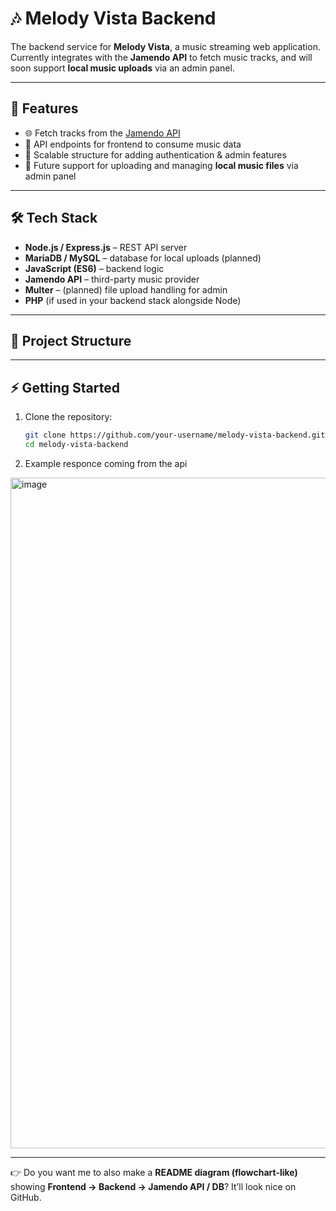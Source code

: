# 🎶 Melody Vista Backend  

The backend service for **Melody Vista**, a music streaming web application.  
Currently integrates with the **Jamendo API** to fetch music tracks, and will soon support **local music uploads** via an admin panel.  

---

## 🚀 Features
- 🌐 Fetch tracks from the [Jamendo API](https://api.jamendo.com/v3.0/tracks)  
- 📂 API endpoints for frontend to consume music data  
- 🔐 Scalable structure for adding authentication & admin features  
- 🎵 Future support for uploading and managing **local music files** via admin panel  

---

## 🛠 Tech Stack
- **Node.js / Express.js** – REST API server  
- **MariaDB / MySQL** – database for local uploads (planned)  
- **JavaScript (ES6)** – backend logic  
- **Jamendo API** – third-party music provider  
- **Multer** – (planned) file upload handling for admin  
- **PHP** (if used in your backend stack alongside Node)  

---

## 📂 Project Structure

---

## ⚡ Getting Started

1. Clone the repository:
   ```bash
   git clone https://github.com/your-username/melody-vista-backend.git
   cd melody-vista-backend

2. Example responce coming from the api

<img width="1910" height="1073" alt="image" src="https://github.com/user-attachments/assets/11b8747f-07b7-4a7f-9be1-f0c7646abfb2" />


---

👉 Do you want me to also make a **README diagram (flowchart-like)** showing **Frontend → Backend → Jamendo API / DB**? It’ll look nice on GitHub.

